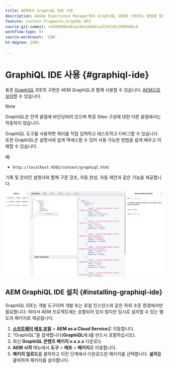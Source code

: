 ```yaml
---
title: AEM에서 GraphiQL IDE 사용
description: Adobe Experience Manager에서 GraphiQL IDE를 사용하는 방법을 알아봅니다.
feature: Content Fragments,GraphQL API
source-git-commit: c4490690edb1ec0e2a6b8cca724fe9c290650bc8
workflow-type: ht
source-wordcount: '226'
ht-degree: 100%

---
```



# GraphiQL IDE 사용 {#graphiql-ide}

표준 [GraphiQL](https://graphql.org/learn/serving-over-http/#graphiql) IDE의 구현은 AEM GraphQL과 함께 사용할 수 있습니다. [AEM으로 설치](#installing-graphiql-ide)할 수 있습니다.

>[!NOTE]
>
>GraphiQL은 전역 끝점에 바인딩되어 있으며 특정 Sites 구성에 대한 다른 끝점에서는 작동하지 않습니다.

GraphiQL 도구를 사용하면 쿼리를 직접 입력하고 테스트하고 디버그할 수 있습니다. 또한 GraphiQL은 설명서에 쉽게 액세스할 수 있어 사용 가능한 방법을 쉽게 배우고 이해할 수 있습니다.

예:

* `http://localhost:4502/content/graphiql.html`

기록 및 온라인 설명서와 함께 구문 강조, 자동 완성, 자동 제안과 같은 기능을 제공합니다.

![GraphiQL 인터페이스](assets/cfm-graphiql-interface.png "GraphiQL 인터페이스")

## AEM GraphiQL IDE 설치 {#installing-graphiql-ide}

GraphiQL IDE는 개발 도구이며 개발 또는 로컬 인스턴스와 같은 하위 수준 환경에서만 필요합니다. 따라서 AEM 프로젝트에는 포함되어 있지 않지만 임시로 설치할 수 있는 별도의 패키지로 제공됩니다.

1. **[소프트웨어 배포 포털](https://experience.adobe.com/#/downloads/content/software-distribution/en/aemcloud.html)** > **AEM as a Cloud Service**&#x200B;로 이동합니다.
1. “GraphiQL”을 검색합니다(**GraphiQL**&#x200B;에 **i**&#x200B;를 반드시 포함하십시오).
1. 최신 **GraphiQL 콘텐츠 패키지 v.x.x.x** 다운로드
1. **AEM 시작** 메뉴에서 **도구** > **배포** > **패키지**&#x200B;로 이동합니다.
1. **패키지 업로드**&#x200B;를 클릭하고 이전 단계에서 다운로드한 패키지를 선택합니다. **설치**&#x200B;를 클릭하여 패키지를 설치합니다.

